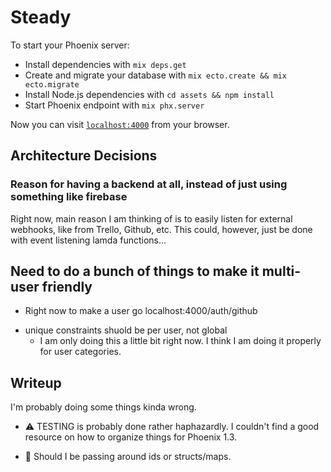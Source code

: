 # Steady

To start your Phoenix server:

* Install dependencies with `mix deps.get`
* Create and migrate your database with `mix ecto.create && mix ecto.migrate`
* Install Node.js dependencies with `cd assets && npm install`
* Start Phoenix endpoint with `mix phx.server`

Now you can visit [`localhost:4000`](http://localhost:4000) from your browser.

## Architecture Decisions

### Reason for having a backend at all, instead of just using something like firebase

Right now, main reason I am thinking of is to easily listen for external
webhooks, like from Trello, Github, etc. This could, however, just be done with
event listening lamda functions...

## Need to do a bunch of things to make it multi-user friendly

* Right now to make a user go localhost:4000/auth/github

- unique constraints shuold be per user, not global
  * I am only doing this a little bit right now. I think I am doing it properly
    for user categories.

## Writeup

I'm probably doing some things kinda wrong.

* ⚠️ TESTING is probably done rather haphazardly. I couldn't find a good
  resource on how to organize things for Phoenix 1.3.

* 🤔 Should I be passing around ids or structs/maps.
